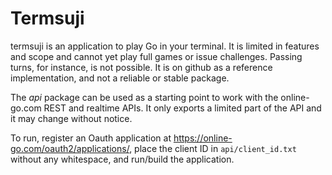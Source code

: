 # Termsuji

termsuji is an application to play Go in your terminal. It is limited in features and scope and cannot yet play full games or issue challenges. Passing turns, for instance, is not possible. It is on github as a reference implementation, and not a reliable or stable package.

The *api* package can be used as a starting point to work with the online-go.com REST and realtime APIs. It only exports a limited part of the API and it may change without notice.

To run, register an Oauth application at https://online-go.com/oauth2/applications/, place the client ID in `api/client_id.txt` without any whitespace, and run/build the application.